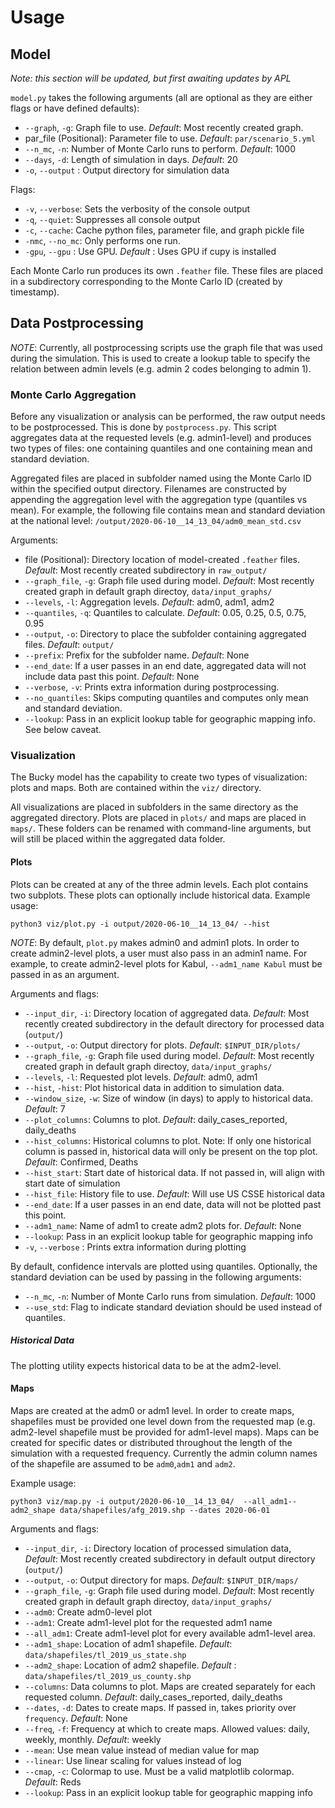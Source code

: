 # Usage

## Model
*Note: this section will be updated, but first awaiting updates by APL*

`model.py` takes the following arguments (all are optional as they are either flags or have defined defaults):

* `--graph`, `-g`: Graph file to use. *Default*: Most recently created graph.
* par_file (Positional): Parameter file to use. *Default*: `par/scenario_5.yml`
* `--n_mc`, `-n`: Number of Monte Carlo runs to perform. *Default*: 1000
* `--days`, `-d`: Length of simulation in days. *Default*: 20
* `-o`, `--output` : Output directory for simulation data

Flags:
* `-v`, `--verbose`: Sets the verbosity of the console output
* `-q`, `--quiet`: Suppresses all console output
* `-c`, `--cache`: Cache python files, parameter file, and graph pickle file
* `-nmc`, `--no_mc`: Only performs one run.
* `-gpu`, `--gpu` : Use GPU. *Default* : Uses GPU if cupy is installed

Each Monte Carlo run produces its own `.feather` file. These files are placed in a subdirectory corresponding to the Monte Carlo ID (created by timestamp). 

## Data Postprocessing
*NOTE*: Currently, all postprocessing scripts use the graph file that was used during the simulation. This is used to create a lookup table to specify the relation between admin levels (e.g. admin 2 codes belonging to admin 1). 

### Monte Carlo Aggregation
Before any visualization or analysis can be performed, the raw output needs to be postprocessed. This is done by `postprocess.py`. This script aggregates data at the requested levels (e.g. admin1-level) and produces two types of files: one containing quantiles and one containing mean and standard deviation.

Aggregated files are placed in subfolder named using the Monte Carlo ID within the specified output directory. Filenames are constructed by appending the aggregation level with the aggregation type (quantiles vs mean). For example, the following file contains mean and standard deviation at the national level:
`/output/2020-06-10__14_13_04/adm0_mean_std.csv` 

Arguments:
* file (Positional): Directory location of model-created `.feather` files. *Default*: Most recently created subdirectory in `raw_output/`
* `--graph_file`, `-g`: Graph file used during model. *Default*: Most recently created graph in default graph directoy, `data/input_graphs/`
* `--levels`, `-l`: Aggregation levels. *Default*: adm0, adm1, adm2
* `--quantiles`, `-q`: Quantiles to calculate. *Default*: 0.05, 0.25, 0.5, 0.75, 0.95
* `--output`, `-o`: Directory to place the subfolder containing aggregated files. *Default*: `output/`
* `--prefix`: Prefix for the subfolder name. *Default*: None
* `--end_date`: If a user passes in an end date, aggregated data will not include data past this point. *Default*: None
* `--verbose`, `-v`: Prints extra information during postprocessing.
* `--no_quantiles`: Skips computing quantiles and computes only mean and standard deviation.
* `--lookup`: Pass in an explicit lookup table for geographic mapping info. See below caveat.

### Visualization
The Bucky model has the capability to create two types of visualization: plots and maps. Both are contained within the `viz/` directory. 

All visualizations are placed in subfolders in the same directory as the aggregated directory. Plots are placed in `plots/` and maps are placed in `maps/`. These folders can be renamed with command-line arguments, but will still be placed within the aggregated data folder.

#### Plots

Plots can be created at any of the three admin levels. Each plot contains two subplots. These plots can optionally include historical data. Example usage: 
```console
python3 viz/plot.py -i output/2020-06-10__14_13_04/ --hist 
```
*NOTE*: By default, `plot.py` makes admin0 and admin1 plots. In order to create admin2-level plots, a user must also pass in an admin1 name. For example, to create admin2-level plots for Kabul, `--adm1_name Kabul` must be passed in as an argument.

Arguments and flags:
* `--input_dir`, `-i`: Directory location of aggregated data. *Default*: Most recently created subdirectory in the default directory for processed data (`output/`)
* `--output`, `-o`: Output directory for plots. *Default*: `$INPUT_DIR/plots/`
* `--graph_file`, `-g`: Graph file used during model. *Default*: Most recently created graph in default graph directoy, `data/input_graphs/`
* `--levels`, `-l`: Requested plot levels. *Default*: adm0, adm1
* `--hist`, `-hist`: Plot historical data in addition to simulation data.
* `--window_size`, `-w`: Size of window (in days) to apply to historical data. *Default*: 7
* `--plot_columns`: Columns to plot. *Default*: daily_cases_reported, daily_deaths
* `--hist_columns`: Historical columns to plot. Note: If only one historical column is passed in, historical data will only be present on the top plot. *Default*: Confirmed, Deaths
* `--hist_start`: Start date of historical data. If not passed in, will align with start date of simulation
* `--hist_file`: History file to use. *Default*: Will use US CSSE historical data
* `--end_date`: If a user passes in an end date, data will not be plotted past this point. 
* `--adm1_name`: Name of adm1 to create adm2 plots for. *Default*: None
* `--lookup`: Pass in an explicit lookup table for geographic mapping info
* `-v`, `--verbose` : Prints extra information during plotting

By default, confidence intervals are plotted using quantiles. Optionally, the standard deviation can be used by passing in the following arguments:
* `--n_mc`, `-n`: Number of Monte Carlo runs from simulation. *Default*: 1000
* `--use_std`: Flag to indicate standard deviation should be used instead of quantiles.

##### Historical Data
The plotting utility expects historical data to be at the adm2-level.

#### Maps
Maps are created at the adm0 or adm1 level. In order to create maps, shapefiles must be provided one level down from the requested map (e.g. adm2-level shapefile must be provided for adm1-level maps). Maps can be created for specific dates or distributed throughout the length of the simulation with a requested frequency. Currently the admin column names of the shapefile are assumed to be `adm0`,`adm1` and `adm2`. 

Example usage: 
```console
python3 viz/map.py -i output/2020-06-10__14_13_04/  --all_adm1--adm2_shape data/shapefiles/afg_2019.shp --dates 2020-06-01
```

Arguments and flags:
* `--input_dir`, `-i`: Directory location of processed simulation data, *Default*: Most recently created subdirectory in default output directory (`output/`)
* `--output`, `-o`: Output directory for maps. *Default*: `$INPUT_DIR/maps/`
* `--graph_file`, `-g`: Graph file used during model. *Default*: Most recently created graph in default graph directoy, `data/input_graphs/`
* `--adm0`: Create adm0-level plot 
* `--adm1`: Create adm1-level plot for the requested adm1 name
* `--all_adm1`: Create adm1-level plot for every available adm1-level area.
* `--adm1_shape`: Location of adm1 shapefile. *Default*: `data/shapefiles/tl_2019_us_state.shp`
* `--adm2_shape`: Location of adm2 shapefile. *Default* : `data/shapefiles/tl_2019_us_county.shp`
* `--columns`: Data columns to plot. Maps are created separately for each requested column. *Default*: daily_cases_reported, daily_deaths 
* `--dates`, `-d`: Dates to create maps. If passed in, takes priority over `frequency`. *Default*: None
* `--freq`, `-f`: Frequency at which to create maps. Allowed values: daily, weekly, monthly. *Default*: weekly
* `--mean`: Use mean value instead of median value for map
* `--linear`: Use linear scaling for values instead of log
* `--cmap`, `-c`: Colormap to use. Must be a valid matplotlib colormap. *Default*: Reds
* `--lookup`: Pass in an explicit lookup table for geographic mapping info
